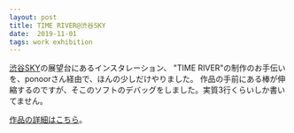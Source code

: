```yaml
---
layout: post
title: TIME RIVER@渋谷SKY
date:  2019-11-01
tags: work exhibition
---
```

[渋谷SKY](https://www.shibuya-scramble-square.com/sky/)の展望台にあるインスタレーション、 "TIME RIVER"の制作のお手伝いを、ponoorさん経由で、ほんの少しだけやりました。
作品の手前にある棒が伸縮するのですが、そこのソフトのデバッグをしました。実質3行くらいしか書いてません。

[作品の詳細はこちら](https://tasko.jp/works/design-engineering-works/time-river/)。